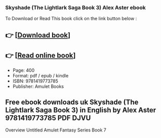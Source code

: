 ### Skyshade (The Lightlark Saga Book 3) Alex Aster ebook

To Download or Read This book click on the link button below :

## 👉  [**[Download book](http://get-pdfs.com/download.php?group=book&from=github.com&id=709701&lnk=1065 "Download book")**]

## 👉  [**[Read online book](http://get-pdfs.com/download.php?group=book&from=github.com&id=709701&lnk=1065 "Read online book")**]


* Page: 400
* Format: pdf / epub / kindle
* ISBN: 9781419773785
* Publisher: Amulet Books



## Free ebook downloads uk Skyshade (The Lightlark Saga Book 3) in English by Alex Aster 9781419773785 PDF DJVU


Overview
Untitled Amulet Fantasy Series Book 7




